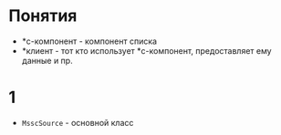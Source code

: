 # Понятия

- *с-компонент - компонент списка
- *клиент - тот кто использует *с-компонент, предоставляет ему данные и пр.

# 1

- `MsscSource` - основной класс
